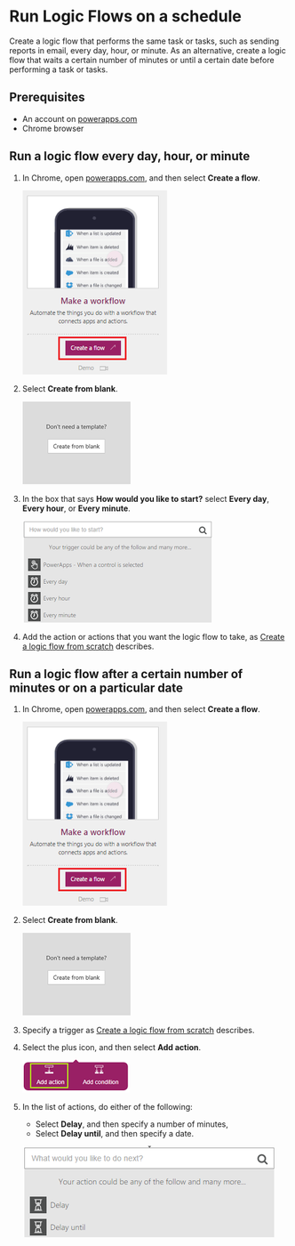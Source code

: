 <properties
    pageTitle="Run Logic Flows on a schedule | Microsoft PowerApps"
    description="Automate recurring tasks by running Logic Flows on a schedule, such as every day or every hour."
    services=""
    suite="powerapps"
    documentationCenter="na"
    authors="stepsic-microsoft-com"
    manager="dwrede"
    editor=""
    tags=""/>

<tags
   ms.service="powerapps"
   ms.devlang="na"
   ms.topic="article"
   ms.tgt_pltfrm="na"
   ms.workload="na"
   ms.date="11/14/2015"
   ms.author="stepsic"/>

# Run Logic Flows on a schedule #
Create a logic flow that performs the same task or tasks, such as sending reports in email, every day, hour, or minute. As an alternative, create a logic flow that waits a certain number of minutes or until a certain date before performing a task or tasks.

## Prerequisites ##
- An account on [powerapps.com](http://go.microsoft.com/fwlink/?LinkId=708209)
- Chrome browser

## Run a logic flow every day, hour, or minute

1. In Chrome, open  [powerapps.com](http://go.microsoft.com/fwlink/?LinkId=708209), and then select **Create a flow**.

	![Create a logic flow from blank](./media/run-tasks-on-a-schedule/create-flow.png)

1. Select **Create from blank**.

	![Create a logic flow from blank](./media/run-tasks-on-a-schedule/create-from-blank.png)

1. In the box that says **How would you like to start?** select **Every day**, **Every hour**, or **Every minute**.

	![Every day](./media/run-tasks-on-a-schedule/every-day.png)

1. Add the action or actions that you want the logic flow to take, as [Create a logic flow from scratch](get-started-logic-flow) describes.

## Run a logic flow after a certain number of minutes or on a particular date ##

1. In Chrome, open  [powerapps.com](http://go.microsoft.com/fwlink/?LinkId=708209), and then select **Create a flow**.

	![Create a logic flow from blank](./media/run-tasks-on-a-schedule/create-flow.png)

1. Select **Create from blank**.

	![Create a logic flow from blank](./media/run-tasks-on-a-schedule/create-from-blank.png)
1. Specify a trigger as [Create a logic flow from scratch](get-started-logic-flow) describes.

1. Select the plus icon, and then select **Add action**.

	![Option to add an action to a logic flow](./media/run-tasks-on-a-schedule/add-action.png)

1. In the list of actions, do either of the following:
	- Select **Delay**, and then specify a number of minutes,
	- Select **Delay until**, and then specify a date.

	![Option to add an action to a logic flow](./media/run-tasks-on-a-schedule/add-delay.png)
